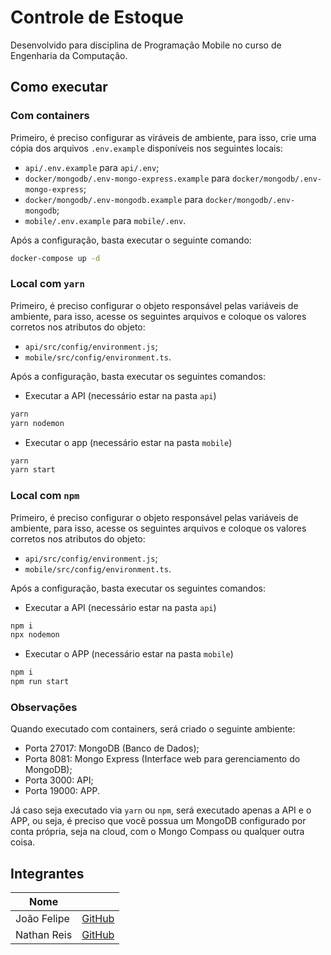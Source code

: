 # Controle de Estoque

Desenvolvido para disciplina de Programação Mobile no curso de Engenharia da Computação.

## Como executar

### Com containers

Primeiro, é preciso configurar as viráveis de ambiente, para isso, crie uma
cópia dos arquivos `.env.example` disponíveis nos seguintes locais:

- `api/.env.example` para `api/.env`;
- `docker/mongodb/.env-mongo-express.example` para `docker/mongodb/.env-mongo-express`;
- `docker/mongodb/.env-mongodb.example` para `docker/mongodb/.env-mongodb`;
- `mobile/.env.example` para `mobile/.env`.

Após a configuração, basta executar o seguinte comando:

```bash
docker-compose up -d
```

### Local com `yarn`

Primeiro, é preciso configurar o objeto responsável pelas variáveis de ambiente,
para isso, acesse os seguintes arquivos e coloque os valores corretos nos
atributos do objeto:

- `api/src/config/environment.js`;
- `mobile/src/config/environment.ts`.

Após a configuração, basta executar os seguintes comandos:

- Executar a API (necessário estar na pasta `api`)
```bash
yarn
yarn nodemon
```

- Executar o app (necessário estar na pasta `mobile`)
```bash
yarn
yarn start
```

### Local com `npm`

Primeiro, é preciso configurar o objeto responsável pelas variáveis de ambiente,
para isso, acesse os seguintes arquivos e coloque os valores corretos nos
atributos do objeto:

- `api/src/config/environment.js`;
- `mobile/src/config/environment.ts`.

Após a configuração, basta executar os seguintes comandos:

- Executar a API (necessário estar na pasta `api`)
```bash
npm i
npx nodemon
```

- Executar o APP (necessário estar na pasta `mobile`)
```bash
npm i
npm run start
```

### Observações

Quando executado com containers, será criado o seguinte ambiente:

- Porta 27017: MongoDB (Banco de Dados);
- Porta 8081: Mongo Express (Interface web para gerenciamento do MongoDB);
- Porta 3000: API;
- Porta 19000: APP.

Já caso seja executado via `yarn` ou `npm`, será executado apenas a API e o APP,
ou seja, é preciso que você possua um MongoDB configurado por conta própria,
seja na cloud, com o Mongo Compass ou qualquer outra coisa.


## Integrantes

| Nome        |                                         |
| ----------- | --------------------------------------- |
| João Felipe | [GitHub](https://github.com/JFelipeAB)  |
| Nathan Reis | [GitHub](https://github.com/NathanReis) |

